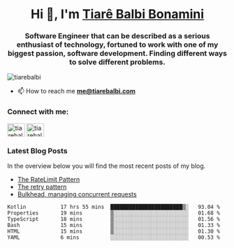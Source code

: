

<h1 align="center">Hi 👋, I'm <a href="https://tiarebalbi.com?utm_source=github&utm_medium=profile&utm_campaign=github_profile">Tiarê Balbi Bonamini</a></h1>

<h3 align="center">Software Engineer that can be described as a serious enthusiast of technology, fortuned to work with one of my biggest passion, software development. Finding different ways to solve different problems.</h3>

<p align="left"> <img src="https://komarev.com/ghpvc/?username=tiarebalbi" alt="tiarebalbi" /> </p>

- 📫 How to reach me **me@tiarebalbi.com**

<p align="left">
<h3 align="left">Connect with me:</h3>
<a href="https://twitter.com/tiarebalbi" target="blank"><img align="center" src="https://cdn.jsdelivr.net/npm/simple-icons@3.0.1/icons/twitter.svg" alt="tiarebalbi" height="30" width="40" /></a>
<a href="https://instagram.com/tiarebalbi" target="blank"><img align="center" src="https://cdn.jsdelivr.net/npm/simple-icons@3.0.1/icons/instagram.svg" alt="tiarebalbi" height="30" width="40" /></a>
</p>

### Latest Blog Posts

In the overview below you will find the most recent posts of my blog.

* [The RateLimit Pattern](https://tiarebalbi.com/article/week-4-the-rate-limit-pattern?utm_source=github&utm_medium=profile&utm_campaign=github_profile)
* [The retry pattern](https://tiarebalbi.com/article/week-3-the-retry-pattern?utm_source=github&utm_medium=profile&utm_campaign=github_profile)
* [Bulkhead, managing concurrent requests](https://tiarebalbi.com/article/week-2-bulkhead-managing-concurrent-requests?utm_source=github&utm_medium=profile&utm_campaign=github_profile)

<!--START_SECTION:waka-->

```text
Kotlin           17 hrs 55 mins  ███████████████████████▒░   93.04 %
Properties       19 mins         ▒░░░░░░░░░░░░░░░░░░░░░░░░   01.68 %
TypeScript       18 mins         ▒░░░░░░░░░░░░░░░░░░░░░░░░   01.56 %
Bash             15 mins         ▒░░░░░░░░░░░░░░░░░░░░░░░░   01.33 %
HTML             15 mins         ▒░░░░░░░░░░░░░░░░░░░░░░░░   01.30 %
YAML             6 mins          ░░░░░░░░░░░░░░░░░░░░░░░░░   00.53 %
```

<!--END_SECTION:waka-->

